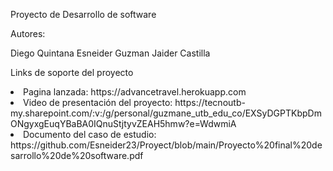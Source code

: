 Proyecto de Desarrollo de software 

Autores:

Diego Quintana
Esneider Guzman
Jaider Castilla

Links de soporte del proyecto

<li>
  Pagina lanzada: https://advancetravel.herokuapp.com
</li>
<li>
  Video de presentación del proyecto: https://tecnoutb-my.sharepoint.com/:v:/g/personal/guzmane_utb_edu_co/EXSyDGPTKbpDmONgyxgEuqYBaBA0IQnuStjtyvZEAH5hmw?e=WdwmiA
 </li>
<li>
  Documento del caso de estudio: https://github.com/Esneider23/Proyect/blob/main/Proyecto%20final%20desarrollo%20de%20software.pdf
</li>
